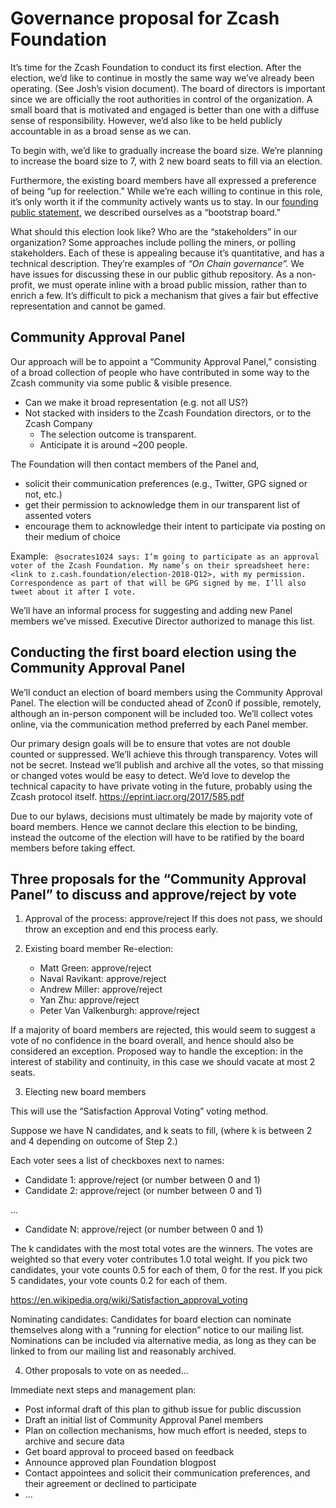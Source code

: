 Governance proposal for Zcash Foundation
==

It’s time for the Zcash Foundation to conduct its first election. After the election, we’d like to continue in mostly the same way we’ve already been operating. (See Josh’s vision document). 
The board of directors is important since we are officially the root authorities in control of the organization. A small board that is motivated and engaged is better than one with a diffuse sense of responsibility. However, we’d also like to be held publicly accountable in as a broad sense as we can.

To begin with, we’d like to gradually increase the board size. We’re planning to increase the board size to 7, with 2 new board seats to fill via an election.

Furthermore, the existing board members have all expressed a preference of being “up for reelection.” While we’re each willing to continue in this role, it’s only worth it if the community actively wants us to stay. In our [founding public statement](https://z.cash.foundation//blog/hello-world/), we described ourselves as a “bootstrap board.”

What should this election look like? Who are the “stakeholders” in our organization? Some approaches include polling the miners, or polling stakeholders. Each of these is appealing because it’s quantitative, and has a technical description. They’re examples of _“On Chain governance”._ We have issues for discussing these in our public github repository. As a non-profit, we must operate inline with a broad public mission, rather than to enrich a few. It’s difficult to pick a mechanism that gives a fair but effective representation and cannot be gamed.

Community Approval Panel
--
Our approach will be to appoint a “Community Approval Panel,” consisting of a broad collection of people who have contributed in some way to the Zcash community via some public & visible presence.

  - Can we make it broad representation (e.g. not all US?)
  - Not stacked with insiders to the Zcash Foundation directors, or to the Zcash Company
	- The selection outcome is transparent.
	- Anticipate it is around ~200 people.

The Foundation will then contact members of the Panel and,
  - solicit their communication preferences (e.g., Twitter, GPG signed or not, etc.)
  - get their permission to acknowledge them in our transparent list of assented voters
  - encourage them to acknowledge their intent to participate via posting on their medium of choice

Example:
	```
  @socrates1024 says: I’m going to participate as an approval voter of the Zcash Foundation. My name’s on their spreadsheet here: <link to z.cash.foundation/election-2018-Q12>, with my permission. Correspondence as part of that will be GPG signed by me. I’ll also tweet about it after I vote.```

We’ll have an informal process for suggesting and adding new Panel members we’ve missed. Executive Director authorized to manage this list.

Conducting the first board election using the Community Approval Panel
--
We’ll conduct an election of board members using the Community Approval Panel. The election will be conducted ahead of Zcon0 if possible, remotely, although an in-person component will be included too. We’ll collect votes online, via the communication method preferred by each Panel member. 

Our primary design goals will be to ensure that votes are not double counted or suppressed. We’ll achieve this through transparency. Votes will not be secret. Instead we’ll publish and archive all the votes, so that missing or changed votes would be easy to detect. 
We’d love to develop the technical capacity to have private voting in the future, probably using the Zcash protocol itself. https://eprint.iacr.org/2017/585.pdf 

Due to our bylaws, decisions must ultimately be made by majority vote of board members. Hence we cannot declare this election to be binding, instead the outcome of the election will have to be ratified by the board members before taking effect.

Three proposals for the “Community Approval Panel” to discuss and approve/reject by vote
----

1. Approval of the process: approve/reject
If this does not pass, we should throw an exception and end this process early.

2. Existing board member Re-election:

	- Matt Green: 		approve/reject
	- Naval Ravikant: 	approve/reject
	- Andrew Miller: 	approve/reject
	- Yan Zhu: 		approve/reject
	- Peter Van Valkenburgh: approve/reject

If a majority of board members are rejected, this would seem to suggest a vote of no confidence in the board overall, and hence should also be considered an exception. Proposed way to handle the exception: in the interest of stability and continuity, in this case we should vacate at most 2 seats.

3. Electing new board members

This will use the “Satisfaction Approval Voting” voting method.

Suppose we have N candidates, and k seats to fill, 
(where k is between 2 and 4 depending on outcome of Step 2.)

Each voter sees a list of checkboxes next to names:

- Candidate 1:  	approve/reject (or number between 0 and 1)
- Candidate 2: 	approve/reject (or number between 0 and 1)

...

- Candidate N: 	approve/reject (or number between 0 and 1)

The k candidates with the most total votes are the winners. 
The votes are weighted so that every voter contributes 1.0 total weight. If you pick two candidates, your vote counts 0.5 for each of them, 0 for the rest. If you pick 5 candidates, your vote counts 0.2 for each of them.
	

https://en.wikipedia.org/wiki/Satisfaction_approval_voting

Nominating candidates:  Candidates for board election can nominate themselves along with a “running for election” notice to our mailing list. Nominations can be included via alternative media, as long as they can be linked to from our mailing list and reasonably archived. 

4. Other proposals to vote on as needed…

Immediate next steps and management plan:

- Post informal draft of this plan to github issue for public discussion
- Draft an initial list of Community Approval Panel members
- Plan on collection mechanisms, how much effort is needed, steps to archive and secure data
- Get board approval to proceed based on feedback
- Announce approved plan Foundation blogpost
- Contact appointees and solicit their communication preferences, and their agreement or declined to participate
- ...



